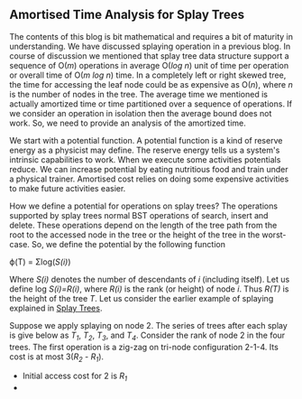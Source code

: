 ## Amortised Time Analysis for Splay Trees

The contents of this blog is bit mathematical and requires a bit of maturity in understanding. We
have discussed splaying operation in a previous blog. In course of discussion we mentioned that
splay tree data structure support a sequence of O(<i>m</i>) operations in average O(<i>log n</i>)
unit of time per operation or overall time of O(<i>m log n</i>) time. In a completely left or right
skewed tree, the time for accessing the leaf node could be as expensive as O(<i>n</i>), where 
<i>n</i> is the number of nodes in the tree. The average time we mentioned is actually amortized 
time or time partitioned over a sequence of operations. If we consider an operation in isolation then
the average bound does not work. So, we need to provide an analysis of the amortized time.

We start with a potential function. A potential function is a kind of reserve energy as a physicist 
may define. The reserve energy tells us a system's intrinsic capabilities to work. When we execute 
some activities potentials reduce. We can increase potential by eating nutritious food and
train under a physical trainer. Amortised cost relies on doing some expensive activities to make
future activities easier. 
  
How we define a potential for operations on splay trees? The operations supported by splay trees
normal BST operations of search, insert and delete. These operations depend on the length of the
tree path from the root to the accessed node in the tree or the height of the tree in the 
worst-case. So, we define the potential by the following function
<p align="text:center">
  &#x3D5;(T) = &Sigma;log(<i>S(i)</i>)
</p>
Where <i>S(i)</i> denotes the number of descendants of <i>i</i> (including itself). Let us define 
log <i>S(i)=R(i)</i>, where <i>R(i)</i> is the rank (or height) of node <i>i</i>. Thus <i>R(T)</i>
is the height of the tree <i>T</i>. Let us consider the earlier example of splaying explained in
<a href="./splayTree.md">Splay Trees</a>.

Suppose we apply splaying on node 2. The series of trees after each
splay is give below as <i>T<sub>1</sub></i>, <i>T<sub>2</sub></i>, <i>T<sub>3</sub></i>, and
<i>T<sub>4</sub></i>. Consider the rank of node 2 in the four trees. The first operation is a
zig-zag on tri-node configuration 2-1-4. Its cost is at most 3(<i>R<sub>2</sub> - R<sub>1</sub></i>).

  - Initial access cost for 2 is <i>R<sub>1</sub></i>
  - 
